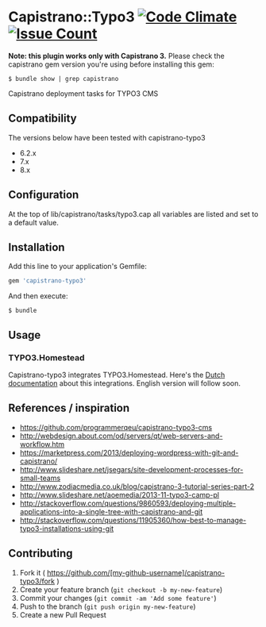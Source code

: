 # Capistrano::Typo3 [![Code Climate](https://codeclimate.com/github/t3labcom/capistrano-typo3/badges/gpa.svg)](https://codeclimate.com/github/t3labcom/capistrano-typo3) [![Issue Count](https://codeclimate.com/github/t3labcom/capistrano-typo3/badges/issue_count.svg)](https://codeclimate.com/github/t3labcom/capistrano-typo3)

**Note: this plugin works only with Capistrano 3.** Please check the
capistrano gem version you're using before installing this gem:

`$ bundle show | grep capistrano`

Capistrano deployment tasks for TYPO3 CMS

## Compatibility

The versions below have been tested with capistrano-typo3

* 6.2.x
* 7.x
* 8.x

##  Configuration

At the top of lib/capistrano/tasks/typo3.cap all variables are listed
and set to a default value.

## Installation

Add this line to your application's Gemfile:

```ruby
gem 'capistrano-typo3'
```

And then execute:

    $ bundle







## Usage

### TYPO3.Homestead

Capistrano-typo3 integrates TYPO3.Homestead. Here's the [Dutch documentation](docs/homestead_nl.md)
about this integrations. English version will follow soon.

## References / inspiration
* https://github.com/programmerqeu/capistrano-typo3-cms
* http://webdesign.about.com/od/servers/qt/web-servers-and-workflow.htm
* https://marketpress.com/2013/deploying-wordpress-with-git-and-capistrano/
* http://www.slideshare.net/jsegars/site-development-processes-for-small-teams
* http://www.zodiacmedia.co.uk/blog/capistrano-3-tutorial-series-part-2
* http://www.slideshare.net/aoemedia/2013-11-typo3-camp-pl
* http://stackoverflow.com/questions/9860593/deploying-multiple-applications-into-a-single-tree-with-capistrano-and-git
* http://stackoverflow.com/questions/11905360/how-best-to-manage-typo3-installations-using-git

## Contributing

1. Fork it ( https://github.com/[my-github-username]/capistrano-typo3/fork )
2. Create your feature branch (`git checkout -b my-new-feature`)
3. Commit your changes (`git commit -am 'Add some feature'`)
4. Push to the branch (`git push origin my-new-feature`)
5. Create a new Pull Request

